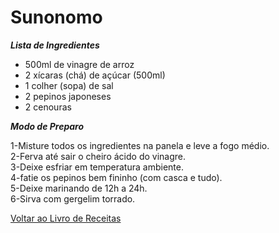 # Sunonomo

_**Lista de Ingredientes**_

* 500ml de vinagre de arroz
* 2 xícaras (chá) de açúcar (500ml)
* 1 colher (sopa) de sal
* 2 pepinos japoneses
* 2 cenouras

_**Modo de Preparo**_

1-Misture todos os ingredientes na panela e leve a fogo médio.
<br>
2-Ferva até sair o cheiro ácido do vinagre.
<br>
3-Deixe esfriar em temperatura ambiente.
<br>
4-fatie os pepinos bem fininho (com casca e tudo).
<br>
5-Deixe marinando de 12h a 24h.
<br>
6-Sirva com gergelim torrado.


[Voltar ao Livro de Receitas](https://github.com/ERC885555/livro-receitas)